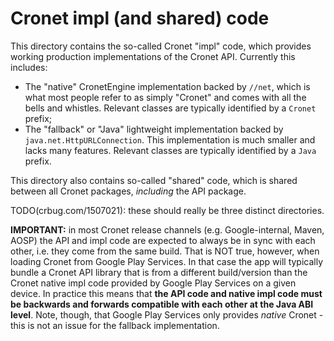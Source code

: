# Cronet impl (and shared) code

This directory contains the so-called Cronet "impl" code, which provides
working production implementations of the Cronet API. Currently this includes:

- The "native" CronetEngine implementation backed by `//net`, which is what most
  people refer to as simply "Cronet" and comes with all the bells and whistles.
  Relevant classes are typically identified by a `Cronet` prefix;
- The "fallback" or "Java" lightweight implementation backed by
  `java.net.HttpURLConnection`. This implementation is much smaller and lacks
  many features. Relevant classes are typically identified by a `Java` prefix.

This directory also contains so-called "shared" code, which is shared between
all Cronet packages, *including* the API package.

TODO(crbug.com/1507021): these should really be three distinct directories.

**IMPORTANT:** in most Cronet release channels (e.g. Google-internal, Maven,
AOSP) the API and impl code are expected to always be in sync with each other,
i.e. they come from the same build. That is NOT true, however, when loading
Cronet from Google Play Services. In that case the app will typically bundle a
Cronet API library that is from a different build/version than the Cronet native
impl code provided by Google Play Services on a given device. In practice this
means that **the API code and native impl code must be backwards and forwards
compatible with each other at the Java ABI level**. Note, though, that Google
Play Services only provides *native* Cronet - this is not an issue for the
fallback implementation.
